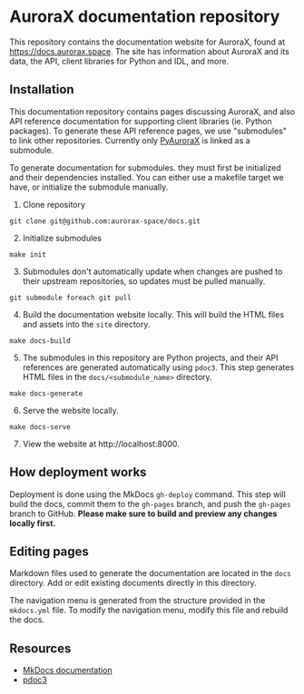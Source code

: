 # AuroraX documentation repository

This repository contains the documentation website for AuroraX, found at https://docs.aurorax.space. The site has information about AuroraX and its data, the API, client libraries for Python and IDL, and more.

## Installation

This documentation repository contains pages discussing AuroraX, and also API reference documentation for supporting client libraries (ie. Python packages). To generate these API reference pages, we use "submodules" to link other repositories. Currently only [PyAuroraX](https://github.com/aurorax-space/pyaurorax) is linked as a submodule.

To generate documentation for submodules. they must first be initialized and their dependencies installed. You can either use a makefile target we have, or initialize the submodule manually.

1. Clone repository

```console
git clone git@github.com:aurorax-space/docs.git
```

2. Initialize submodules

```console
make init
```

3. Submodules don't automatically update when changes are pushed to their upstream repositories, so updates must be pulled manually.

```console
git submodule foreach git pull
```

4. Build the documentation website locally. This will build the HTML files and assets into the ```site``` directory.

```console
make docs-build
```

5. The submodules in this repository are Python projects, and their API references are generated automatically using ```pdoc3```. This step generates HTML files in the ```docs/<submodule_name>``` directory.

```console
make docs-generate
```

6. Serve the website locally.

```console
make docs-serve
```

7. View the website at http://localhost:8000.


## How deployment works

Deployment is done using the MkDocs ```gh-deploy``` command. This step will build the docs, commit them to the ```gh-pages``` branch, and push the ```gh-pages``` branch to GitHub. __Please make sure to build and preview any changes locally first.__

## Editing pages

Markdown files used to generate the documentation are located in the ```docs``` directory. Add or edit existing documents directly in this directory.

The navigation menu is generated from the structure provided in the ```mkdocs.yml``` file. To modify the navigation menu, modify this file and rebuild the docs.


## Resources

- [MkDocs documentation](https://www.mkdocs.org/)
- [pdoc3](https://pdoc3.github.io/pdoc/doc/pdoc/)